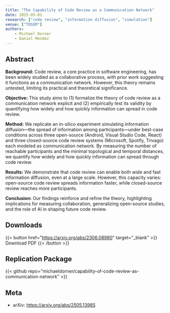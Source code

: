 ```yaml
---
title: "The Capability of Code Review as a Communication Network"
date: 2025-05-01
research: ["code review", "information diffusion", "simulation"]
venue: ["TOSEM"]
authors:
    - Michael Dorner
    - Daniel Mendez
---
```


## Abstract

**Background:** Code review, a core practice in software engineering, has been widely studied as a collaborative
process, with prior work suggesting it functions as a communication network. However, this theory remains untested, limiting its practical and theoretical significance.

**Objective:** This study aims to (1) formalize the theory of code review as a communication network explicit
and (2) empirically test its validity by quantifying how widely and how quickly information can spread in code review.

**Method:** We replicate an in-silico experiment simulating information diffusion—the spread of information among participants—under best-case conditions across three open-source (Android, Visual Studio Code, React) and three closed-source code review systems (Microsoft, Spotify, Trivago) each modeled as communication network. By measuring the number of reachable participants and the minimal topological and temporal distances, we quantify how widely and how quickly information can spread through code review.

**Results:** We demonstrate that code review can enable both wide and fast information diffusion, even at a large scale. However, this capacity varies: open-source code review spreads information faster, while closed-source review reaches more participants.

**Conclusion:** Our findings reinforce and refine the theory, highlighting implications for measuring collaboration, generalizing open-source studies, and the role of AI in shaping future code review.

## Downloads

{{< button href="<https://arxiv.org/abs/2306.08980>" target="_blank" >}}
Download PDF
{{< /button >}}

## Replication Package

{{< github repo="michaeldorner/capability-of-code-review-as-communication-network" >}}

## Meta

- arXiv: <https://arxiv.org/abs/2505.13985>

